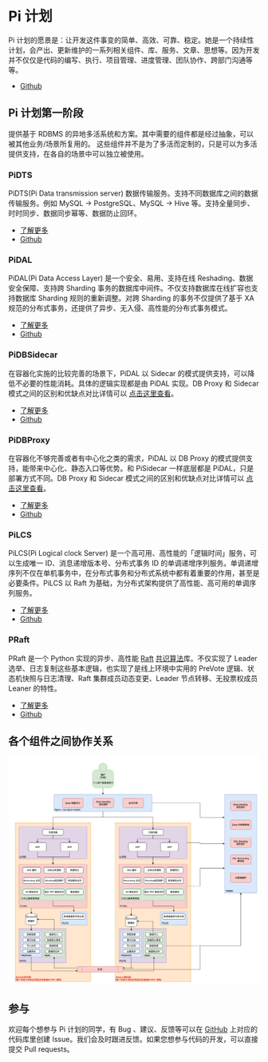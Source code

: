 # Pi 计划
Pi 计划的愿景是：让开发这件事变的简单、高效、可靠、稳定。她是一个持续性计划，会产出、更新维护的一系列相关组件、库、服务、文章、思想等。因为开发并不仅仅是代码的编写、执行、项目管理、进度管理、团队协作、跨部门沟通等等。
- [Github](https://github.com/pi-plan)

## Pi 计划第一阶段
提供基于 RDBMS 的异地多活系统和方案。其中需要的组件都是经过抽象，可以被其他业务/场景所复用的。 这些组件并不是为了多活而定制的，只是可以为多活提供支持，在各自的场景中可以独立被使用。

### PiDTS
PiDTS(Pi Data transmission server) 数据传输服务。支持不同数据库之间的数据传输服务。例如 MySQL -> PostgreSQL、MySQL -> Hive 等。支持全量同步、时时同步、数据同步幂等、数据防止回环。
- [了解更多](/pidts/introduction)
- [Github](https://github.com/pi-plan/pidts)

### PiDAL
PiDAL(Pi Data Access Layer) 是一个安全、易用、支持在线 Reshading、数据安全保障、支持跨 Sharding 事务的数据库中间件。不仅支持数据库在线扩容也支持数据库 Sharding 规则的重新调整。对跨 Sharding 的事务不仅提供了基于 XA 规范的分布式事务，还提供了异步、无入侵、高性能的分布式事务模式。
- [了解更多](/pidal/introduction)
- [Github](https://github.com/pi-plan/pidal)

### PiDBSidecar
在容器化实施的比较完善的场景下，PiDAL 以 Sidecar 的模式提供支持，可以降低不必要的性能消耗。具体的逻辑实现都是由 PiDAL 实现。DB Proxy 和 Sidecar 模式之间的区别和优缺点对比详情可以 [点击这里查看](/pidal/introduction?id=driver、sidecar、dbproxy)。
- [了解更多](/pidal/introduction?id=driver、sidecar、dbproxy)
- [Github](https://github.com/pi-plan/pidts)

### PiDBProxy
在容器化不够完善或者有中心化之类的需求，PiDAL 以 DB Proxy 的模式提供支持，能带来中心化、静态入口等优势。和 PiSidecar 一样底层都是 PiDAL，只是部署方式不同。DB Proxy 和 Sidecar 模式之间的区别和优缺点对比详情可以 [点击这里查看](/pidal/introduction?id=driver、sidecar、dbproxy)。
- [了解更多](/pidal/introduction?id=driver、sidecar、dbproxy)
- [Github](https://github.com/pi-plan/pidts)

### PiLCS
PiLCS(Pi Logical clock Server) 是一个高可用、高性能的「逻辑时间」服务，可以生成唯一 ID、消息递增版本号、分布式事务 ID 的单调递增序列服务。单调递增序列不仅在单机事务中，在分布式事务和分布式系统中都有着重要的作用，甚至是必要条件。PiLCS 以 Raft 为基础，为分布式架构提供了高性能、高可用的单调序列服务。
- [了解更多](/pilcs/introduction)
- [Github](https://github.com/pi-plan/pilcs)

### PRaft
PRaft 是一个 Python 实现的异步、高性能 [Raft](https://raft.github.io/) [共识算法](https://en.wikipedia.org/wiki/Consensus_(computer_science))库。不仅实现了 Leader 选举、日志复制这些基本逻辑，也实现了是线上环境中实用的 PreVote 逻辑、状态机快照与日志清理、Raft 集群成员动态变更、Leader 节点转移、无投票权成员 Leaner 的特性。
- [了解更多](/praft/introduction)
- [Github](https://github.com/pi-plan/praft)


## 各个组件之间协作关系
![各组件之间的系统全景图](/static/pi-plan-system-landscapediagram.png)

## 参与

欢迎每个想参与 Pi 计划的同学，有 Bug 、建议、反馈等可以在 [GitHub](https://github.com/pi-plan) 上对应的代码库里创建 Issue。我们会及时跟进反馈。如果您想参与代码的开发，可以直接提交 Pull requests。